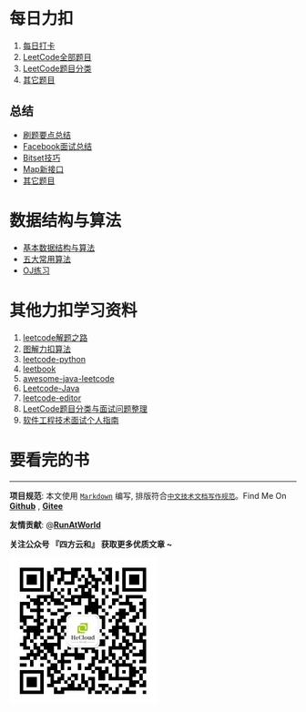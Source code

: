 # 每日力扣 

1. [每日打卡](每日打卡.md)
2. [LeetCode全部题目](LeetCode全部题目.md)
3. [LeetCode题目分类](LeetCode题目分类.md)
4. [其它题目](extras.md)

## 总结

- [刷题要点总结](others/Attention.md)
- [Facebook面试总结](others/Facebook.md)
- [Bitset技巧](others/BitSet.md)
- [Map新接口](others/Map.md)
- [其它题目](extras.md)


# 数据结构与算法

* [基本数据结构与算法](algorithms/README.md)
* [五大常用算法](algorithms/五大常用算法.md)
* [OJ练习](algorithms/oj.md)


# 其他力扣学习资料

1. [leetcode解题之路](https://gitee.com/golong/leetcode)
2. [图解力扣算法](https://github.com/MisterBooo/LeetCodeAnimation)
3. [leetcode-python](https://github.com/shichao-an/leetcode-python)
4. [leetbook](https://github.com/hk029/leetbook)
5. [awesome-java-leetcode](https://github.com/Blankj/awesome-java-leetcode)
6. [Leetcode-Java](https://github.com/dingjikerbo/Leetcode-Java)
7. [leetcode-editor](https://github.com/shuzijun/leetcode-editor)
8. [LeetCode题目分类与面试问题整理](https://github.com/yuanguangxin/LeetCode)
9. [软件工程技术面试个人指南](https://github.com/kdn251/interviews)

# 要看完的书


----------------------------------------

**项目规范**: 本文使用 [`Markdown`](https://www.markdownguide.org/basic-syntax) 编写, 排版符合[`中文技术文档写作规范`](https://github.com/hbulpf/document-style-guide)。Find Me On [**Github**](https://github.com/hbulpf/LeetcodeEveryday) , [**Gitee**](https://gitee.com/sifangcloud/LeetcodeEveryday)

**友情贡献**: @[**RunAtWorld**](http://www.github.com/RunAtWorld)  &nbsp;  

**关注公众号 『四方云和』 获取更多优质文章 ~**

![sfyh_qrcode](sfyh_qrcode.jpg)
